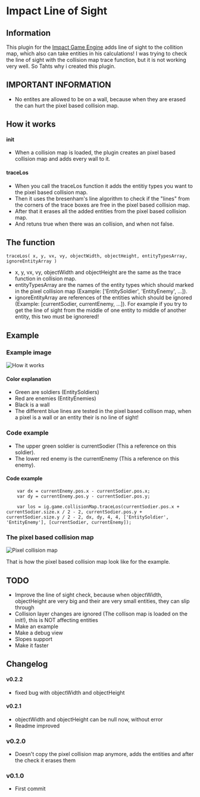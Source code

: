 # Impact Line of Sight

## Information
This plugin for the [Impact Game Engine](http://impactjs.com/) adds line of sight to the collition map, which also can take entities in his calculations! I was trying to check the line of sight with the collision map trace function, but it is not working very well. So Tahts why i created this plugin.


## IMPORTANT INFORMATION
* No entites are allowed to be on a wall, because when they are erased the can hurt the pixel based collision map.


## How it works
#### init
* When a collision map is loaded, the plugin creates an pixel based collision map and adds every wall to it.

#### traceLos
* When you call the traceLos function it adds the entitiy types you want to the pixel based collision map.
* Then it uses the bresenham's line algorithm to check if the "lines" from the corners of the trace boxes are free in the pixel based collision map.
* After that it erases all the added entities from the pixel based collision map.
* And retuns true when there was an collision, and when not false.

## The function
```
traceLos( x, y, vx, vy, objectWidth, objectHeight, entityTypesArray, ignoreEntityArray )
```
* x, y, vx, vy, objectWidth and objectHeight are the same as the trace function in collision map.
* entityTypesArray are the names of the entity types which should marked in the pixel collision map (Example: ['EntitySoldier', 'EntityEnemy', ...]).
* ignoreEntityArray are references of the entities which should be ignored (Example: [currentSodier, currentEnemy, ...]). For example if you try to get the line of sight from the middle of one entity to middle of another entity, this two must be ignorered!


## Example

### Example image
![How it works](/hurik/impact-line-of-sight/raw/master/how-it-works.png)

#### Color explanation
* Green are soldiers (EntitySoldiers)
* Red are enemies (EntityEnemies)
* Black is a wall
* The different blue lines are tested in the pixel based collison map, when a pixel is a wall or an entity their is no line of sight!

### Code example
* The upper green soldier is currentSodier (This a reference on this soldier).
* The lower red enemy is the currentEnemy (This a reference on this enemy).

#### Code example
```
	var dx = currentEnemy.pos.x - currentSodier.pos.x;
	var dy = currentEnemy.pos.y - currentSodier.pos.y;

	var los = ig.game.collisionMap.traceLos(currentSodier.pos.x + currentSodier.size.x / 2 - 2, currentSodier.pos.y + currentSodier.size.y / 2 - 2, dx, dy, 4, 4, ['EntitySoldier', 'EntityEnemy'], [currentSodier, currentEnemy]);
```

### The pixel based collision map
![Pixel collision map](/hurik/impact-line-of-sight/raw/master/how-it-works-pixel-collision-map.png)

That is how the pixel based collision map look like for the example.


## TODO
* Improve the line of sight check, because when objectWidth, objectHeight are very big and their are very small entities, they can slip through
* Collision layer changes are ignored (The collison map is loaded on the init!), this is NOT affecting entities
* Make an example
* Make a debug view
* Slopes support
* Make it faster


## Changelog
#### v0.2.2
* fixed bug with objectWidth and objectHeight

#### v0.2.1
* objectWidth and objectHeight can be null now, without error
* Readme improved

### v0.2.0
* Doesn't copy the pixel collision map anymore, adds the entities and after the check it erases them

### v0.1.0
* First commit